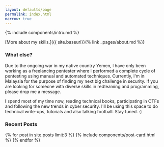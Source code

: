 ```yaml
---
layout: defaults/page
permalink: index.html
narrow: true
---
```


{% include components/intro.md %}

[More about my skills.]({{ site.baseurl}}{% link _pages/about.md %})

### What else?

Due to the ongoing war in my native country Yemen, I have only been working as a freelancing pentester where I performed a complete cycle of pentesting using manual and automated techniques. Currently, I'm in Malaysia for the purpose of finding my next big challenge in security. If you are looking for someone with diverse skills in redteaming and programming, please drop me a message.

I spend most of my time now, reading technical books, participating in CTFs and following the new trends in cyber security.
I'll be using this space to do technical write-ups, tutorials and also talking football. Stay tuned. :)




### Recent Posts

{% for post in site.posts limit:3 %}
{% include components/post-card.html %}
{% endfor %}


